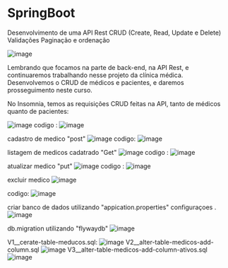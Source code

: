 # SpringBoot
Desenvolvimento de uma API Rest
CRUD (Create, Read, Update e Delete)
Validações
Paginação e ordenação

![image](https://github.com/fabiano00760/SpringBoot/assets/80015492/1fe45e6b-16d9-46cd-abd6-91a3b34de2c6)

Lembrando que focamos na parte de back-end, na API Rest, e continuaremos trabalhando nesse projeto da clínica médica. Desenvolvemos o CRUD de médicos e pacientes, e daremos prosseguimento neste curso.



No Insomnia, temos as requisições CRUD feitas na API, tanto de médicos quanto de pacientes:

![image](https://github.com/fabiano00760/SpringBoot/assets/80015492/cd7c3a01-f8b7-47e9-a502-5ed513a3ab7e)
codigo :
![image](https://github.com/fabiano00760/SpringBoot/assets/80015492/d4948f0d-e026-46dd-877b-3e5ec534e973)

cadastro de medico "post"
![image](https://github.com/fabiano00760/SpringBoot/assets/80015492/ce9a0f4c-34b8-4349-ac36-f13809b1e812)
codigo:
![image](https://github.com/fabiano00760/SpringBoot/assets/80015492/d4948f0d-e026-46dd-877b-3e5ec534e973)

listagem de medicos cadatrado  "Get"
![image](https://github.com/fabiano00760/SpringBoot/assets/80015492/39083122-8af3-4068-b91d-adead82b6cc7)
codigo :
![image](https://github.com/fabiano00760/SpringBoot/assets/80015492/dbb6585d-4c9a-4a1f-8476-4391a55edf6a)

atualizar medico "put"
![image](https://github.com/fabiano00760/SpringBoot/assets/80015492/33416cee-819c-4c20-aafb-0f1f3fb4b1e7)
codigo :
![image](https://github.com/fabiano00760/SpringBoot/assets/80015492/ba70d521-c585-48a5-9912-606ad27d8cf5)

excluir medico 
![image](https://github.com/fabiano00760/SpringBoot/assets/80015492/ad657b05-5940-4697-9059-ffea42969ddb)

codigo: 
![image](https://github.com/fabiano00760/SpringBoot/assets/80015492/8249c1d1-30a8-4407-a617-dfbe9e97e5eb)

criar banco de dados utilizando "appication.properties" configuraçoes .
![image](https://github.com/fabiano00760/SpringBoot/assets/80015492/ae2f9d34-dfa1-4fd3-8b75-b8541aee1318)

db.migration utilizando "flywaydb"
![image](https://github.com/fabiano00760/SpringBoot/assets/80015492/7a2d1816-3f9f-45df-a6bb-0dd3bd167e72)

V1__cerate-table-meducos.sql:
![image](https://github.com/fabiano00760/SpringBoot/assets/80015492/c86bc138-2c27-4bfb-8a17-4497cf55493d)
V2__alter-table-medicos-add-column.sql
![image](https://github.com/fabiano00760/SpringBoot/assets/80015492/a3affeea-9956-48b4-a37e-9634e3ef312c)
V3__alter-table-medicos-add-column-ativos.sql
![image](https://github.com/fabiano00760/SpringBoot/assets/80015492/3585093f-6892-4459-aed8-3d5134f7b069)







